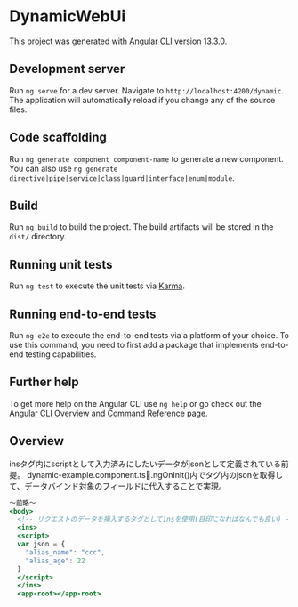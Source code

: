 # DynamicWebUi

This project was generated with [Angular CLI](https://github.com/angular/angular-cli) version 13.3.0.

## Development server

Run `ng serve` for a dev server. Navigate to `http://localhost:4200/dynamic`. The application will automatically reload if you change any of the source files.

## Code scaffolding

Run `ng generate component component-name` to generate a new component. You can also use `ng generate directive|pipe|service|class|guard|interface|enum|module`.

## Build

Run `ng build` to build the project. The build artifacts will be stored in the `dist/` directory.

## Running unit tests

Run `ng test` to execute the unit tests via [Karma](https://karma-runner.github.io).

## Running end-to-end tests

Run `ng e2e` to execute the end-to-end tests via a platform of your choice. To use this command, you need to first add a package that implements end-to-end testing capabilities.

## Further help

To get more help on the Angular CLI use `ng help` or go check out the [Angular CLI Overview and Command Reference](https://angular.io/cli) page.

## Overview

insタグ内にscriptとして入力済みにしたいデータがjsonとして定義されている前提。
dynamic-example.component.ts.ngOnInit()内でタグ内のjsonを取得して、データバインド対象のフィールドに代入することで実現。

```html:index.html
〜前略〜
<body>
  <!-- リクエストのデータを挿入するタグとしてinsを使用(目印になればなんでも良い) -->
  <ins>
  <script>
  var json = {
    "alias_name": "ccc",
    "alias_age": 22
  }
  </script>
  </ins>
  <app-root></app-root>
```

